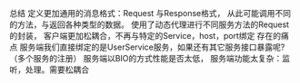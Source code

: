 总结
定义更加通用的消息格式：Request 与Response格式， 从此可能调用不同的方法，与返回各种类型的数据。
使用了动态代理进行不同服务方法的Request的封装，
客户端更加松耦合，不再与特定的Service，host，port绑定
存在的痛点
服务端我们直接绑定的是UserService服务，如果还有其它服务接口暴露呢?（多个服务的注册）
服务端以BIO的方式性能是否太低，
服务端功能太复杂：监听，处理。需要松耦合